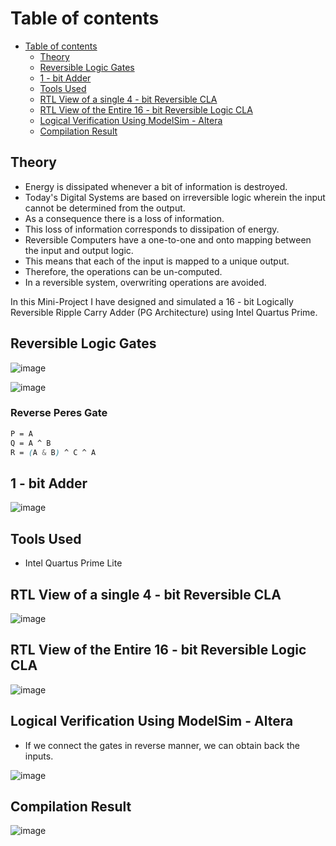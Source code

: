 # Table of contents

- [Table of contents](#table-of-contents)
  - [Theory](#theory)
  - [Reversible Logic Gates](#reversible-logic-gates)
  - [1 - bit Adder](#1---bit-adder)
  - [Tools Used](#tools-used)
  - [RTL View of a single 4 - bit Reversible CLA](#rtl-view-of-a-single-4---bit-reversible-cla)
  - [RTL View of the Entire 16 - bit Reversible Logic CLA](#rtl-view-of-the-entire-16---bit-reversible-logic-cla)
  - [Logical Verification Using ModelSim - Altera](#logical-verification-using-modelsim---altera)
  - [Compilation Result](#compilation-result)

## Theory

- Energy is dissipated whenever a bit of information is destroyed.
- Today's Digital Systems are based on irreversible logic wherein the input cannot be determined from the output.
- As a consequence there is a loss of information.
- This loss of information corresponds to dissipation of energy.
- Reversible Computers have a one-to-one and onto mapping between the input and output logic.
- This means that each of the input is mapped to a unique output.
- Therefore, the operations can be un-computed.
- In a reversible system, overwriting operations are avoided.

In this Mini-Project I have designed and simulated a 16 - bit Logically Reversible Ripple Carry Adder (PG Architecture) using Intel Quartus Prime.

## Reversible Logic Gates

![image](https://user-images.githubusercontent.com/66086031/168436970-009374df-cd2f-46c4-b07f-db44756897ae.png)

![image](https://user-images.githubusercontent.com/66086031/168436996-b6fc2e97-9b60-4192-8225-1901abfa8d33.png)

### Reverse Peres Gate
```css
P = A
Q = A ^ B
R = (A & B) ^ C ^ A
```

## 1 - bit Adder

![image](https://user-images.githubusercontent.com/66086031/168440115-85eae235-dc79-4487-ad19-e1097be620c8.png)

## Tools Used

- Intel Quartus Prime Lite

## RTL View of a single 4 - bit Reversible CLA

![image](https://user-images.githubusercontent.com/66086031/166683137-22aa4522-a1f2-42d3-aa83-443b9efb6005.png)

## RTL View of the Entire 16 - bit Reversible Logic CLA

![image](https://user-images.githubusercontent.com/66086031/166683173-5906603d-f65c-402c-ada9-2f43af4d21f9.png)

## Logical Verification Using ModelSim - Altera

- If we connect the gates in reverse manner, we can obtain back the inputs.

![image](https://user-images.githubusercontent.com/66086031/166683231-7e6f150a-66d8-497d-a339-232035f122d9.png)

## Compilation Result

![image](https://user-images.githubusercontent.com/66086031/166683350-2fad1f02-0d6f-47a1-8348-f5139af99842.png)
